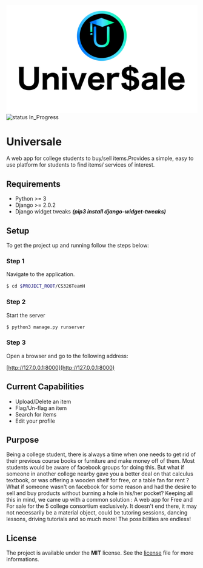 ![Header](resources/hero.png)
![status In_Progress](https://img.shields.io/badge/status-In_Progress-yellow.svg?style=flat-square)

# Universale
A web app for college students to buy/sell items.Provides a simple, easy to use platform for students to find items/ services of interest.

## Requirements
- Python >= 3
- Django >= 2.0.2
- Django widget tweaks ***(pip3 install django-widget-tweaks)***

## Setup
To get the project up and running follow the steps below:

### Step 1
Navigate to the application.
```bash
$ cd $PROJECT_ROOT/CS326TeamH
```
### Step 2
Start the server
```bash
$ python3 manage.py runserver
```
### Step 3
Open a browser and go to the following address:

[http://127.0.0.1:8000](http://127.0.0.1:8000)


## Current Capabilities
- Upload/Delete an item
- Flag/Un-flag an item
- Search for items
- Edit your profile

## Purpose
Being a college student, there is always a time when one needs to get rid of their previous course books or furniture and make money off of them. Most students would be aware of facebook groups for doing this. But what if someone in another college nearby gave you a better deal on that calculus textbook, or was offering a wooden shelf for free, or a table fan for rent ? What if someone wasn't on facebook for some reason and had the desire to sell and buy products without burning a hole in his/her pocket? Keeping all this in mind, we came up with a common solution : A web app for Free and For sale for the 5 college consortium exclusively. It doesn't end there, it may not necessarily be a material object, could be tutoring sessions, dancing lessons, driving tutorials and so much more! The possibilities are endless!


## License
The project is available under the **MIT** license. See the [license](https://github.com/vedantpuri/ffs-web/blob/master/LICENSE) file for more informations.

